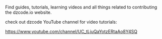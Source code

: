 Find guides, tutorials, learning videos and all things related to contributing the dzcode.io website.

check out dzcode YouTube channel for video tutorials:

https://www.youtube.com/channel/UC_tLjuQaYotzERtaAo8Y4SQ
